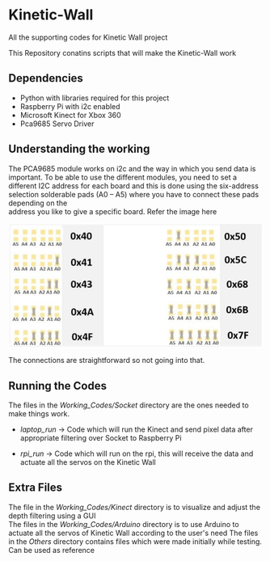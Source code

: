 # Kinetic-Wall
All the supporting codes for Kinetic Wall project

This Repository conatins scripts that will make the Kinetic-Wall work

## Dependencies  

* Python with libraries required for this project  
* Raspberry Pi with i2c enabled  
* Microsoft Kinect for Xbox 360  
* Pca9685 Servo Driver   

## Understanding the working
  
The PCA9685 module works on i2c and the way in which you send data is important.
To be able to use the different modules, you need to set a different I2C address for each board and this is done
using the six-address selection solderable pads (A0 – A5) where you have to connect these pads depending on the  
address you like to give a specific board. Refer the image here
<p align="center">
  <img src="https://github.com/namanmore/Kinetic_Wall/blob/main/README_files/PCA9685.jpg" />
</p>  
The connections are straightforward so not going into that.

## Running the Codes  

The files in the *Working_Codes/Socket* directory are the ones needed to make things work.  
* *laptop_run* -> Code which will run the Kinect and send pixel data after appropriate filtering over Socket to Raspberry Pi  

* *rpi_run* -> Code which will run on the rpi, this will receive the data and actuate all the servos on the Kinetic Wall  

## Extra Files   

The file in the *Working_Codes/Kinect* directory is to visualize and adjust the depth filtering using a GUI  
The files in the *Working_Codes/Arduino* directory is to use Arduino to actuate all the servos of Kinetic Wall according to the user's need 
The files in the *Others* directory contains files which were made initially while testing. Can be used as reference
